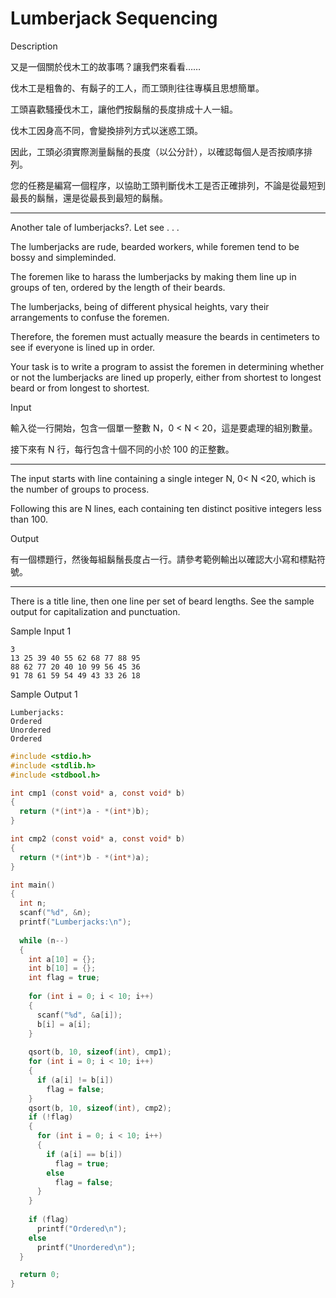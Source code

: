 # Lumberjack Sequencing

Description

又是一個關於伐木工的故事嗎？讓我們來看看……

伐木工是粗魯的、有鬍子的工人，而工頭則往往專橫且思想簡單。

工頭喜歡騷擾伐木工，讓他們按鬍鬚的長度排成十人一組。

伐木工因身高不同，會變換排列方式以迷惑工頭。

因此，工頭必須實際測量鬍鬚的長度（以公分計），以確認每個人是否按順序排列。

您的任務是編寫一個程序，以協助工頭判斷伐木工是否正確排列，不論是從最短到最長的鬍鬚，還是從最長到最短的鬍鬚。

- ------------------------------------------------------------------------------

Another tale of lumberjacks?. Let see . . .

The lumberjacks are rude, bearded workers, while foremen tend to be bossy and simpleminded.

The foremen like to harass the lumberjacks by making them line up in groups of ten, ordered by the length of their beards.

The lumberjacks, being of different physical heights, vary their arrangements to confuse the foremen.

Therefore, the foremen must actually measure the beards in centimeters to see if everyone is lined up in order.

Your task is to write a program to assist the foremen in determining whether or not the lumberjacks are lined up properly, either from shortest to longest beard or from longest to shortest.

Input

輸入從一行開始，包含一個單一整數 N，0 < N < 20，這是要處理的組別數量。

接下來有 N 行，每行包含十個不同的小於 100 的正整數。

- ------------------------------------------------------------------------------

The input starts with line containing a single integer N, 0< N <20, which is the number of groups to process.

Following this are N lines, each containing ten distinct positive integers less than 100.

Output

有一個標題行，然後每組鬍鬚長度占一行。請參考範例輸出以確認大小寫和標點符號。

- ------------------------------------------------------------------------------

There is a title line, then one line per set of beard lengths. See the sample output for capitalization and punctuation.

Sample Input 1

```
3
13 25 39 40 55 62 68 77 88 95
88 62 77 20 40 10 99 56 45 36
91 78 61 59 54 49 43 33 26 18
```

Sample Output 1

```
Lumberjacks:
Ordered
Unordered
Ordered
```

```c
#include <stdio.h>
#include <stdlib.h>
#include <stdbool.h>

int cmp1 (const void* a, const void* b)
{
  return (*(int*)a - *(int*)b);
}

int cmp2 (const void* a, const void* b)
{
  return (*(int*)b - *(int*)a);
}

int main()
{
  int n;
  scanf("%d", &n);
  printf("Lumberjacks:\n");
  
  while (n--)
  {
    int a[10] = {};
    int b[10] = {};
    int flag = true;
    
    for (int i = 0; i < 10; i++)
    {
      scanf("%d", &a[i]);
      b[i] = a[i];
    }
    
    qsort(b, 10, sizeof(int), cmp1);
    for (int i = 0; i < 10; i++)
    {
      if (a[i] != b[i])
        flag = false;
    }
    qsort(b, 10, sizeof(int), cmp2);
    if (!flag)
    {
      for (int i = 0; i < 10; i++)
      {
        if (a[i] == b[i])
          flag = true;
        else
          flag = false;
      }
    }
    
    if (flag)
      printf("Ordered\n");
    else
      printf("Unordered\n");
  }

  return 0;
}
```